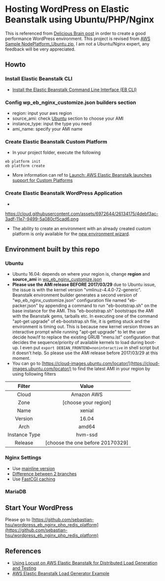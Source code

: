 # Hosting WordPress on Elastic Beanstalk using Ubuntu/PHP/Nginx

This is referenced from [Delicious Brain post](https://deliciousbrains.com/hosting-wordpress-2017-update/) in order to create a good performance WordPress environment. 
This project is revised from [AWS Sample NodePlatform_Ubuntu.zip](http://docs.aws.amazon.com/elasticbeanstalk/latest/dg/custom-platforms.html#custom-platforms-sample), I am not a Ubuntu/Nginx expert, any feedback will be very appreciated.

## Howto

### Install Elastic Beanstalk CLI
- [Install the Elastic Beanstalk Command Line Interface (EB CLI)](http://docs.aws.amazon.com/elasticbeanstalk/latest/dg/eb-cli3-install.html)

### Config wp_eb_nginx_customize.json **builders** section
- region: input your aws region
- source_ami: check [Ubuntu](#Ubuntu) section to choose your AMI 
- instance_type: input the type you need
- ami_name: specify your AMI name

### Create Elastic Beanstalk Custom Platform
- In your project folder, execute the following
```
eb platform init
eb platform create
```
- More information can ref to [Launch: AWS Elastic Beanstalk launches support for Custom Platforms](https://aws.amazon.com/blogs/aws/launch-aws-elastic-beanstalk-launches-support-for-custom-platforms/)

### Create Elastic Beanstalk WordPress Application
- 
https://cloud.githubusercontent.com/assets/6972644/26134175/4debf3ac-3adf-11e7-9499-5a080cf5cad6.png
- The ability to create an environment with an already created custom platform is only available for the [new environment wizard](http://docs.aws.amazon.com/elasticbeanstalk/latest/dg/environments-create-wizard.html).

## Environment built by this repo

### Ubuntu<a name="Ubuntu"></a>
- Ubuntu 16.04: depends on where your region is, change **region** and **source_ami** in [wp_eb_nginx_customize.json](wp_eb_nginx_customize.json)
- **Please use the AMI release BEFORE 2017/03/29** due to Ubuntu issue,  the issue is with the kernel version "vmlinuz-4.4.0-72-generic".
Beanstalk environment builder generates a second version of "wp_eb_nginx_customize.json" configuration file named "eb-packer.json" by appending a command to run "eb-bootstrap.sh" on the base instance for the AMI. 
This "eb-bootstrap.sh" bootstraps the AMI with the Beanstalk gems, tarballs etc. 
In executing one of the command "apt-get upgrade" of eb-bootstrap.sh file, it is getting stuck and the environment is timing out. 
This is because new kernel version throws an interactive prompt while running "apt-get upgrade" to let the user decide how/if to replace the existing GRUB "menu.lst" configuration that decides the sequence/priority of available kernels to load during boot-up. 
I even put `export DEBIAN_FRONTEND=noninteractive` in shell script but it doesn't help.
So please use the AMI release before 2017/03/29 at this moment.
- You can go to [https://cloud-images.ubuntu.com/locator/](https://cloud-images.ubuntu.com/locator/) to find the latest AMI in your region by using following filters

|Filter|Value|
|:---:|:---:|
|Cloud|Amazon AWS|
|Zone|[choose your region]|
|Name|xenial|
|Version|16.04|
|Arch|amd64|
|Instance Type|hvm-ssd|
|Release|[choose the one before 20170329]|

### Nginx Settings
- Use [mainline version](https://deliciousbrains.com/hosting-wordpress-yourself-nginx-php-mysql/)
- [Difference between 2 branches](https://www.nginx.com/blog/nginx-1-6-1-7-released/)
- Use [FastCGI caching](https://deliciousbrains.com/hosting-wordpress-yourself-server-monitoring-caching/#page-cache)

### MariaDB

## Start Your WordPress
Please go to [https://github.com/sebastian-hsu/wordpress_eb_nginx_php_redis_platform](https://github.com/sebastian-hsu/wordpress_eb_nginx_php_redis_platform)

## References
- [Using Locust on AWS Elastic Beanstalk for Distributed Load Generation and Testing](https://aws.amazon.com/blogs/devops/using-locust-on-aws-elastic-beanstalk-for-distributed-load-generation-and-testing/)
- [AWS Elastic Beanstalk Load Generator Example](https://github.com/awslabs/eb-locustio-sample)